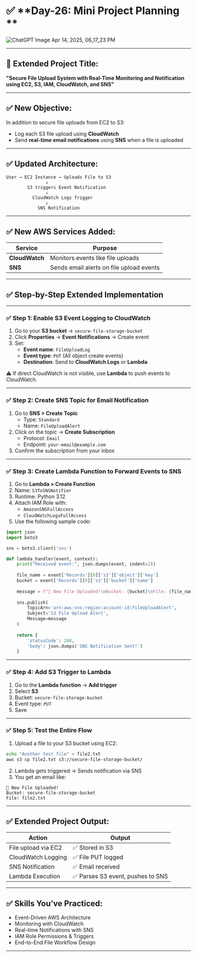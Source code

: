 # ✅ **Day-26: Mini Project Planning **

![ChatGPT Image Apr 14, 2025, 06_17_23 PM](https://github.com/user-attachments/assets/869209c2-3594-4136-9d8d-efb25466f144)




---

## 📌 **Extended Project Title:**  
**"Secure File Upload System with Real-Time Monitoring and Notification using EC2, S3, IAM, CloudWatch, and SNS"**

---

## ✅ **New Objective:**

In addition to secure file uploads from EC2 to S3:
- Log each S3 file upload using **CloudWatch**
- Send **real-time email notifications** using **SNS** when a file is uploaded

---

## ✅ **Updated Architecture:**

```
User → EC2 Instance → Uploads File to S3
               ↓
        S3 triggers Event Notification
               ↓
          CloudWatch Logs Trigger
               ↓
            SNS Notification
```

---

## ✅ **New AWS Services Added:**

| Service       | Purpose                                     |
|--------------|----------------------------------------------|
| **CloudWatch** | Monitors events like file uploads          |
| **SNS**       | Sends email alerts on file upload events   |

---

## ✅ **Step-by-Step Extended Implementation**

---

### ✅ **Step 1: Enable S3 Event Logging to CloudWatch**

1. Go to your **S3 bucket** → `secure-file-storage-bucket`
2. Click **Properties** → **Event Notifications** → Create event
3. Set:
   - **Event name**: `FileUploadLog`
   - **Event type**: `PUT` (All object create events)
   - **Destination**: Send to **CloudWatch Logs** or **Lambda**

⚠️ If direct CloudWatch is not visible, use **Lambda** to push events to CloudWatch.

---

### ✅ **Step 2: Create SNS Topic for Email Notification**

1. Go to **SNS > Create Topic**
   - Type: `Standard`
   - Name: `FileUploadAlert`
2. Click on the topic → **Create Subscription**
   - Protocol: `Email`
   - Endpoint: `your-email@example.com`
3. Confirm the subscription from your inbox

---

### ✅ **Step 3: Create Lambda Function to Forward Events to SNS**

1. Go to **Lambda > Create Function**
2. Name: `S3ToSNSNotifier`
3. Runtime: Python 3.12
4. Attach IAM Role with:
   - `AmazonSNSFullAccess`
   - `CloudWatchLogsFullAccess`
5. Use the following sample code:

```python
import json
import boto3

sns = boto3.client('sns')

def lambda_handler(event, context):
    print("Received event:", json.dumps(event, indent=2))
    
    file_name = event['Records'][0]['s3']['object']['key']
    bucket = event['Records'][0]['s3']['bucket']['name']
    
    message = f"📁 New File Uploaded!\nBucket: {bucket}\nFile: {file_name}"
    
    sns.publish(
        TopicArn='arn:aws:sns:region:account-id:FileUploadAlert',
        Subject='S3 File Upload Alert',
        Message=message
    )
    
    return {
        'statusCode': 200,
        'body': json.dumps('SNS Notification Sent!')
    }
```

---

### ✅ **Step 4: Add S3 Trigger to Lambda**

1. Go to the **Lambda function** → **Add trigger**
2. Select **S3**
3. Bucket: `secure-file-storage-bucket`
4. Event type: `PUT`
5. Save

---

### ✅ **Step 5: Test the Entire Flow**

1. Upload a file to your S3 bucket using EC2:
```bash
echo "Another test file" > file2.txt
aws s3 cp file2.txt s3://secure-file-storage-bucket/
```

2. Lambda gets triggered → Sends notification via SNS
3. You get an email like:

```
📁 New File Uploaded!
Bucket: secure-file-storage-bucket
File: file2.txt
```

---

## ✅ **Extended Project Output:**

| Action                  | Output                                   |
|--------------------------|-------------------------------------------|
| File upload via EC2      | ✅ Stored in S3                           |
| CloudWatch Logging       | ✅ File PUT logged                        |
| SNS Notification         | ✅ Email received                         |
| Lambda Execution         | ✅ Parses S3 event, pushes to SNS         |

---

## ✅ **Skills You’ve Practiced:**

- Event-Driven AWS Architecture
- Monitoring with CloudWatch
- Real-time Notifications with SNS
- IAM Role Permissions & Triggers
- End-to-End File Workflow Design

---

